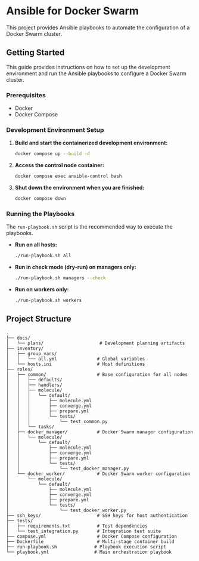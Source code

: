 # Ansible for Docker Swarm

This project provides Ansible playbooks to automate the configuration of a Docker Swarm cluster.

## Getting Started

This guide provides instructions on how to set up the development environment and run the Ansible playbooks to configure a Docker Swarm cluster.

### Prerequisites

- Docker
- Docker Compose

### Development Environment Setup

1.  **Build and start the containerized development environment:**

    ```bash
    docker compose up --build -d
    ```

2.  **Access the control node container:**

    ```bash
    docker compose exec ansible-control bash
    ```

3.  **Shut down the environment when you are finished:**

    ```bash
    docker compose down
    ```

### Running the Playbooks

The `run-playbook.sh` script is the recommended way to execute the playbooks.

-   **Run on all hosts:**

    ```bash
    ./run-playbook.sh all
    ```

-   **Run in check mode (dry-run) on managers only:**

    ```bash
    ./run-playbook.sh managers --check
    ```

-   **Run on workers only:**

    ```bash
    ./run-playbook.sh workers
    ```

## Project Structure

```
.
├── docs/
│   └── plans/                     # Development planning artifacts
├── inventory/
│   ├── group_vars/
│   │   └── all.yml               # Global variables
│   └── hosts.ini                 # Host definitions
├── roles/
│   ├── common/                   # Base configuration for all nodes
│   │   ├── defaults/
│   │   ├── handlers/
│   │   ├── molecule/
│   │   │   └── default/
│   │   │       ├── molecule.yml
│   │   │       ├── converge.yml
│   │   │       ├── prepare.yml
│   │   │       └── tests/
│   │   │           └── test_common.py
│   │   └── tasks/
│   ├── docker_manager/           # Docker Swarm manager configuration
│   │   └── molecule/
│   │       └── default/
│   │           ├── molecule.yml
│   │           ├── converge.yml
│   │           ├── prepare.yml
│   │           └── tests/
│   │               └── test_docker_manager.py
│   └── docker_worker/            # Docker Swarm worker configuration
│       └── molecule/
│           └── default/
│               ├── molecule.yml
│               ├── converge.yml
│               ├── prepare.yml
│               └── tests/
│                   └── test_docker_worker.py
├── ssh_keys/                     # SSH keys for host authentication
├── tests/
│   ├── requirements.txt          # Test dependencies
│   └── test_integration.py       # Integration test suite
├── compose.yml                   # Docker Compose configuration
├── Dockerfile                    # Multi-stage container build
├── run-playbook.sh              # Playbook execution script
└── playbook.yml                 # Main orchestration playbook
```
